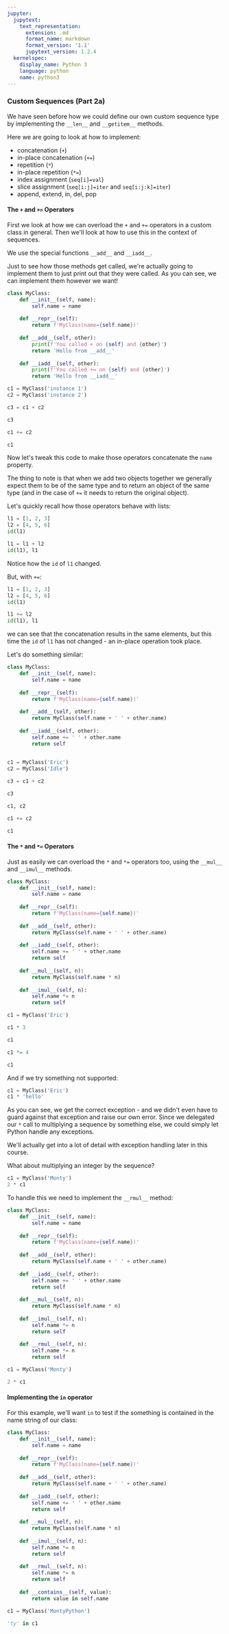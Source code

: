 ```yaml
---
jupyter:
  jupytext:
    text_representation:
      extension: .md
      format_name: markdown
      format_version: '1.1'
      jupytext_version: 1.2.4
  kernelspec:
    display_name: Python 3
    language: python
    name: python3
---
```


### Custom Sequences (Part 2a)


We have seen before how we could define our own custom sequence type by implementing the `__len__` and `__getitem__` methods.

Here we are going to look at how to implement:
* concatenation (`+`)
* in-place concatenation (`+=`)
* repetition (`*`)
* in-place repetition (`*=`)
* index assignment (`seq[i]=val`)
* slice assignment (`seq[i:j]=iter` and `seq[i:j:k]=iter`)
* append, extend, in, del, pop


#### The `+` and `+=` Operators


First we look at how we can overload the `+` and `+=` operators in a custom class in general. Then we'll look at how to use this in the context of sequences.


We use the special functions `__add__` and `__iadd__`.

Just to see how those methods get called, we're actually going to implement them to just print out that they were called. As you can see, we can implement them however we want!

```python
class MyClass:
    def __init__(self, name):
        self.name = name
        
    def __repr__(self):
        return f'MyClass(name={self.name})'
    
    def __add__(self, other):
        print(f'You called + on {self} and {other}')
        return 'Hello from __add__'
        
    def __iadd__(self, other):
        print(f'You called += on {self} and {other}')
        return 'Hello from __iadd__'
```

```python
c1 = MyClass('instance 1')
c2 = MyClass('instance 2')
```

```python
c3 = c1 + c2
```

```python
c3
```

```python
c1 += c2
```

```python
c1
```

Now let's tweak this code to make those operators concatenate the `name` property.

The thing to note is that when we add two objects together we generally expect them to be of the same type and to return an object of the same type (and in the case of `+=` it needs to return the original object).


Let's quickly recall how those operators behave with lists:

```python
l1 = [1, 2, 3]
l2 = [4, 5, 6]
id(l1)
```

```python
l1 = l1 + l2
id(l1), l1
```

Notice how the `id` of `l1` changed.


But, with `+=`:

```python
l1 = [1, 2, 3]
l2 = [4, 5, 6]
id(l1)
```

```python
l1 += l2
id(l1), l1
```

we can see that the concatenation results in the same elements, but this time the `id` of `l1` has not changed - an in-place operation took place.

Let's do something similar:

```python
class MyClass:
    def __init__(self, name):
        self.name = name
        
    def __repr__(self):
        return f'MyClass(name={self.name})'
    
    def __add__(self, other):
        return MyClass(self.name + ' ' + other.name)
        
    def __iadd__(self, other):
        self.name += ' ' + other.name
        return self
        
```

```python
c1 = MyClass('Eric')
c2 = MyClass('Idle')
```

```python
c3 = c1 + c2
```

```python
c3
```

```python
c1, c2
```

```python
c1 += c2
```

```python
c1
```

#### The `*` and `*=` Operators


Just as easily we can overload the `*` and `*=` operators too, using the `__mul__` and `__imul__` methods.

```python
class MyClass:
    def __init__(self, name):
        self.name = name
        
    def __repr__(self):
        return f'MyClass(name={self.name})'
    
    def __add__(self, other):
        return MyClass(self.name + ' ' + other.name)
        
    def __iadd__(self, other):
        self.name += ' ' + other.name
        return self
    
    def __mul__(self, n):
        return MyClass(self.name * n)
        
    def __imul__(self, n):
        self.name *= n
        return self
```

```python
c1 = MyClass('Eric')
```

```python
c1 * 3
```

```python
c1
```

```python
c1 *= 4 
```

```python
c1
```

And if we try something not supported:

```python
c1 = MyClass('Eric')
c1 * 'hello'
```

As you can see, we get the correct exception - and we didn't even have to guard against that exception and raise our own error. Since we delegated our `*` call to multiplying a sequence by something else, we could simply let Python handle any exceptions.

We'll actually get into a lot of detail with exception handling later in this course.


What about multiplying an integer by the sequence?

```python
c1 = MyClass('Monty')
2 * c1
```

To handle this we need to implement the `__rmul__` method:

```python
class MyClass:
    def __init__(self, name):
        self.name = name
        
    def __repr__(self):
        return f'MyClass(name={self.name})'
    
    def __add__(self, other):
        return MyClass(self.name + ' ' + other.name)
        
    def __iadd__(self, other):
        self.name += ' ' + other.name
        return self
    
    def __mul__(self, n):
        return MyClass(self.name * n)
        
    def __imul__(self, n):
        self.name *= n
        return self
    
    def __rmul__(self, n):
        self.name *= n
        return self
```

```python
c1 = MyClass('Monty')
```

```python
2 * c1
```

#### Implementing the `in` operator


For this example, we'll want `in` to test if the something is contained in the name string of our class:

```python
class MyClass:
    def __init__(self, name):
        self.name = name
        
    def __repr__(self):
        return f'MyClass(name={self.name})'
    
    def __add__(self, other):
        return MyClass(self.name + ' ' + other.name)
        
    def __iadd__(self, other):
        self.name += ' ' + other.name
        return self
    
    def __mul__(self, n):
        return MyClass(self.name * n)
        
    def __imul__(self, n):
        self.name *= n
        return self
    
    def __rmul__(self, n):
        self.name *= n
        return self
    
    def __contains__(self, value):
        return value in self.name
```

```python
c1 = MyClass('MontyPython')
```

```python
'ty' in c1
```
